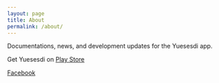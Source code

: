 ```yaml
---
layout: page
title: About
permalink: /about/
---
```


Documentations, news, and development updates for the Yuesesdi app.

Get Yuesesdi on <a target="_blank" href="https://play.google.com/store/apps/details?id=ph.com.yuesesdi.register.load.promo">Play Store</a>

<a target="_blank" href="https://www.facebook.com/yuesesdi">Facebook</a>